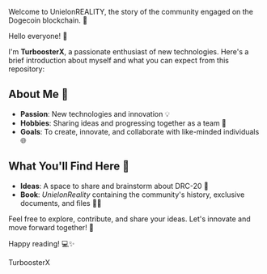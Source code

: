 Welcome to UnielonREALITY, the story of the community engaged on the Dogecoin blockchain. 🚀

Hello everyone! 👋

I'm **TurboosterX**, a passionate enthusiast of new technologies. Here's a brief introduction about myself and what you can expect from this repository:

## About Me 🤖

- **Passion**: New technologies and innovation 💡
- **Hobbies**: Sharing ideas and progressing together as a team 🤝
- **Goals**: To create, innovate, and collaborate with like-minded individuals 🌐

## What You'll Find Here 📂

- **Ideas**: A space to share and brainstorm about DRC-20 🧠
- **Book**: *UnielonReality* containing the community's history, exclusive documents, and files 📖✨

Feel free to explore, contribute, and share your ideas. Let's innovate and move forward together! 🚀

Happy reading! 💻✨

TurboosterX
